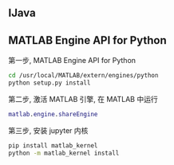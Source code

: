 ## IJava



## MATLAB Engine API for Python
第一步, MATLAB Engine API for Python
```zsh
cd /usr/local/MATLAB/extern/engines/python
python setup.py install
```
第二步, 激活 MATLAB 引擎, 在 MATLAB 中运行
```MATLAB
matlab.engine.shareEngine
```
第三步, 安装 jupyter 内核
```zsh
pip install matlab_kernel
python -m matlab_kernel install
```
